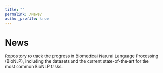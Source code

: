 ```yaml
---
title: ""
permalink: /News/
author_profile: true
---
```


# News #
Repository to track the progress in Biomedical Natural Language Processing (BioNLP), including the datasets and the current state-of-the-art for the most common BioNLP tasks.
